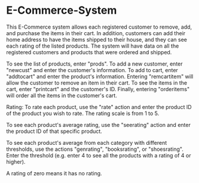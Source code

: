# E-Commerce-System

This E-Commerce system allows each registered customer to remove, add, and purchase the items in
their cart. In addition, customers can add their home address to have the items shipped to their house, and they can see each rating of
the listed products. The system will have data on all the registered customers and products that were ordered and shipped.

To see the list of products, enter "prods".
To add a new customer, enter "newcust" and enter the customer's information.
To add to cart, enter "addtocart" and enter the product's information.
Entering "remcartitem" will allow the customer to remove an item in their cart.
To see the items in the cart, enter "printcart" and the customer's ID.
Finally, entering "orderitems" will order all the items in the customer's cart.

Rating:
To rate each product, use the "rate" action and enter the product ID of the
product you wish to rate. The rating scale is from 1 to 5.

To see each product's average rating, use the "seerating" action and enter the
product ID of that specific product.  

To see each product's average from each category with different thresholds, use
the actions "genrating", "booksrating", or "shoesrating". Enter the threshold (e.g.
enter 4 to see all the products with a rating of 4 or higher).

A rating of zero means it has no rating.
